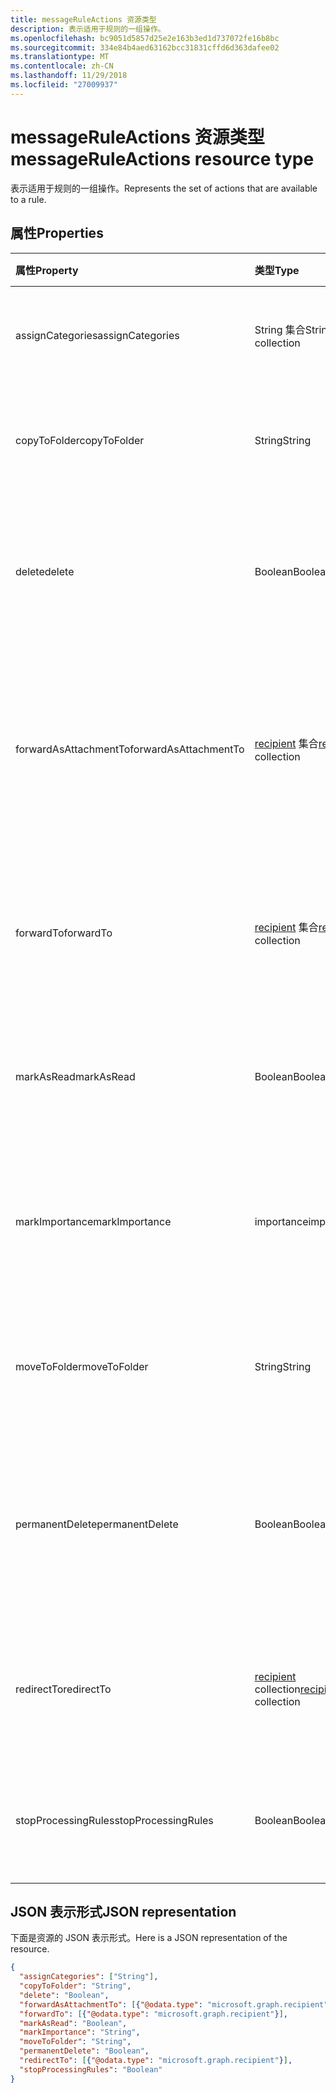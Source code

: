 ```yaml
---
title: messageRuleActions 资源类型
description: 表示适用于规则的一组操作。
ms.openlocfilehash: bc9051d5857d25e2e163b3ed1d737072fe16b8bc
ms.sourcegitcommit: 334e84b4aed63162bcc31831cffd6d363dafee02
ms.translationtype: MT
ms.contentlocale: zh-CN
ms.lasthandoff: 11/29/2018
ms.locfileid: "27009937"
---
```

# <a name="messageruleactions-resource-type"></a><span data-ttu-id="32a26-103">messageRuleActions 资源类型</span><span class="sxs-lookup"><span data-stu-id="32a26-103">messageRuleActions resource type</span></span>


<span data-ttu-id="32a26-104">表示适用于规则的一组操作。</span><span class="sxs-lookup"><span data-stu-id="32a26-104">Represents the set of actions that are available to a rule.</span></span>

## <a name="properties"></a><span data-ttu-id="32a26-105">属性</span><span class="sxs-lookup"><span data-stu-id="32a26-105">Properties</span></span>
| <span data-ttu-id="32a26-106">属性</span><span class="sxs-lookup"><span data-stu-id="32a26-106">Property</span></span>     | <span data-ttu-id="32a26-107">类型</span><span class="sxs-lookup"><span data-stu-id="32a26-107">Type</span></span>   |<span data-ttu-id="32a26-108">说明</span><span class="sxs-lookup"><span data-stu-id="32a26-108">Description</span></span>|
|:---------------|:--------|:----------|
| <span data-ttu-id="32a26-109">assignCategories</span><span class="sxs-lookup"><span data-stu-id="32a26-109">assignCategories</span></span> | <span data-ttu-id="32a26-110">String 集合</span><span class="sxs-lookup"><span data-stu-id="32a26-110">String collection</span></span> | <span data-ttu-id="32a26-111">分配给邮件的类别列表。</span><span class="sxs-lookup"><span data-stu-id="32a26-111">A list of categories to be assigned to a message.</span></span> |
| <span data-ttu-id="32a26-112">copyToFolder</span><span class="sxs-lookup"><span data-stu-id="32a26-112">copyToFolder</span></span> | <span data-ttu-id="32a26-113">String</span><span class="sxs-lookup"><span data-stu-id="32a26-113">String</span></span> | <span data-ttu-id="32a26-114">将邮件复制到其中的文件夹的 ID。</span><span class="sxs-lookup"><span data-stu-id="32a26-114">The ID of a folder that a message is to be copied to.</span></span> |
| <span data-ttu-id="32a26-115">delete</span><span class="sxs-lookup"><span data-stu-id="32a26-115">delete</span></span> | <span data-ttu-id="32a26-116">Boolean</span><span class="sxs-lookup"><span data-stu-id="32a26-116">Boolean</span></span> | <span data-ttu-id="32a26-117">指示邮件是否应移动到“已删除项目”文件夹。</span><span class="sxs-lookup"><span data-stu-id="32a26-117">Indicates whether a message should be moved to the Deleted Items folder.</span></span> |
| <span data-ttu-id="32a26-118">forwardAsAttachmentTo</span><span class="sxs-lookup"><span data-stu-id="32a26-118">forwardAsAttachmentTo</span></span> | <span data-ttu-id="32a26-119">[recipient](recipient.md) 集合</span><span class="sxs-lookup"><span data-stu-id="32a26-119">[recipient](recipient.md) collection</span></span> | <span data-ttu-id="32a26-120">应以附件形式接收转发邮件的收件人的电子邮件地址。</span><span class="sxs-lookup"><span data-stu-id="32a26-120">The email addresses of the recipients to which a message should be forwarded as an attachment.</span></span> |
| <span data-ttu-id="32a26-121">forwardTo</span><span class="sxs-lookup"><span data-stu-id="32a26-121">forwardTo</span></span> | <span data-ttu-id="32a26-122">[recipient](recipient.md) 集合</span><span class="sxs-lookup"><span data-stu-id="32a26-122">[recipient](recipient.md) collection</span></span> | <span data-ttu-id="32a26-123">应接收转发邮件的收件人的电子邮件地址。</span><span class="sxs-lookup"><span data-stu-id="32a26-123">The email addresses of the recipients to which a message should be forwarded.</span></span> |
| <span data-ttu-id="32a26-124">markAsRead</span><span class="sxs-lookup"><span data-stu-id="32a26-124">markAsRead</span></span> | <span data-ttu-id="32a26-125">Boolean</span><span class="sxs-lookup"><span data-stu-id="32a26-125">Boolean</span></span> | <span data-ttu-id="32a26-126">指示是否应将邮件标记为已读。</span><span class="sxs-lookup"><span data-stu-id="32a26-126">Indicates whether a message should be marked as read.</span></span> |
| <span data-ttu-id="32a26-127">markImportance</span><span class="sxs-lookup"><span data-stu-id="32a26-127">markImportance</span></span> | <span data-ttu-id="32a26-128">importance</span><span class="sxs-lookup"><span data-stu-id="32a26-128">importance</span></span> | <span data-ttu-id="32a26-129">设置邮件重要性，可以是：`low`、`normal`、`high`。</span><span class="sxs-lookup"><span data-stu-id="32a26-129">Sets the importance of the message, which can be: `low`, `normal`, `high`.</span></span> |
| <span data-ttu-id="32a26-130">moveToFolder</span><span class="sxs-lookup"><span data-stu-id="32a26-130">moveToFolder</span></span> |  <span data-ttu-id="32a26-131">String</span><span class="sxs-lookup"><span data-stu-id="32a26-131">String</span></span>| <span data-ttu-id="32a26-132">邮件将移至其中的文件夹的 ID。</span><span class="sxs-lookup"><span data-stu-id="32a26-132">The ID of the folder that a message will be moved to.</span></span> |
| <span data-ttu-id="32a26-133">permanentDelete</span><span class="sxs-lookup"><span data-stu-id="32a26-133">permanentDelete</span></span> | <span data-ttu-id="32a26-134">Boolean</span><span class="sxs-lookup"><span data-stu-id="32a26-134">Boolean</span></span> | <span data-ttu-id="32a26-135">指示邮件是否应永久删除且不保存到“已删除项目”文件夹。</span><span class="sxs-lookup"><span data-stu-id="32a26-135">Indicates whether a message should be permanently deleted and not saved to the Deleted Items folder.</span></span> |
| <span data-ttu-id="32a26-136">redirectTo</span><span class="sxs-lookup"><span data-stu-id="32a26-136">redirectTo</span></span> | <span data-ttu-id="32a26-137">[recipient](recipient.md) collection</span><span class="sxs-lookup"><span data-stu-id="32a26-137">[recipient](recipient.md) collection</span></span> | <span data-ttu-id="32a26-138">一条消息，应将重定向到电子邮件地址。</span><span class="sxs-lookup"><span data-stu-id="32a26-138">The email addresses to which a message should be redirected.</span></span> |
| <span data-ttu-id="32a26-139">stopProcessingRules</span><span class="sxs-lookup"><span data-stu-id="32a26-139">stopProcessingRules</span></span> | <span data-ttu-id="32a26-140">Boolean</span><span class="sxs-lookup"><span data-stu-id="32a26-140">Boolean</span></span> | <span data-ttu-id="32a26-141">指示是否应对后续规则进行评估。</span><span class="sxs-lookup"><span data-stu-id="32a26-141">Indicates whether subsequent rules should be evaluated.</span></span> |

## <a name="json-representation"></a><span data-ttu-id="32a26-142">JSON 表示形式</span><span class="sxs-lookup"><span data-stu-id="32a26-142">JSON representation</span></span>
<span data-ttu-id="32a26-143">下面是资源的 JSON 表示形式。</span><span class="sxs-lookup"><span data-stu-id="32a26-143">Here is a JSON representation of the resource.</span></span>

<!-- {
  "blockType": "resource",
  "optionalProperties": [
   ],
  "@odata.type": "microsoft.graph.messageRuleActions"
}-->

```json
{
  "assignCategories": ["String"],
  "copyToFolder": "String",
  "delete": "Boolean",
  "forwardAsAttachmentTo": [{"@odata.type": "microsoft.graph.recipient"}],
  "forwardTo": [{"@odata.type": "microsoft.graph.recipient"}],
  "markAsRead": "Boolean",
  "markImportance": "String",
  "moveToFolder": "String",
  "permanentDelete": "Boolean",
  "redirectTo": [{"@odata.type": "microsoft.graph.recipient"}],
  "stopProcessingRules": "Boolean"
}

```

<!-- uuid: 8fcb5dbc-d5aa-4681-8e31-b001d5168d79
2015-10-25 14:57:30 UTC -->
<!-- {
  "type": "#page.annotation",
  "description": "messageRuleActions resource",
  "keywords": "",
  "section": "documentation",
  "tocPath": ""
}-->